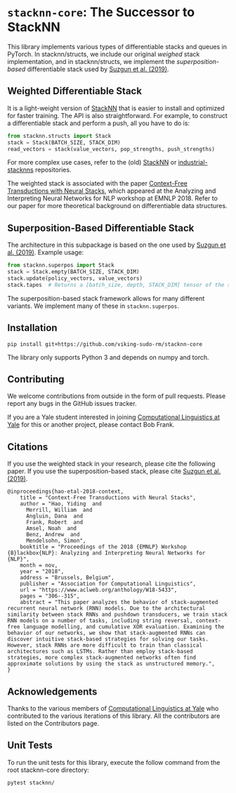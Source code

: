 # `stacknn-core`: The Successor to StackNN
This library implements various types of differentiable stacks and queues in PyTorch. In stacknn/structs, we include our original *weighed* stack implementation, and in stacknn/structs, we implement the *superposition-based* differentiable stack used by [Suzgun et al. (2019)](https://arxiv.org/abs/1911.03329v1).

## Weighted Differentiable Stack

It is a light-weight version of [StackNN](https://github.com/viking-sudo-rm/StackNN) that is easier to install and optimized for faster training. The API is also straightforward. For example, to construct a differentiable stack and perform a push, all you have to do is:

```python
from stacknn.structs import Stack
stack = Stack(BATCH_SIZE, STACK_DIM)
read_vectors = stack(value_vectors, pop_strengths, push_strengths)
```

For more complex use cases, refer to the (old) [StackNN](https://github.com/viking-sudo-rm/StackNN) or [industrial-stacknns](https://github.com/viking-sudo-rm/industrial-stacknns) repositories.

The weighted stack is associated with the paper [Context-Free Transductions with Neural Stacks](https://arxiv.org/abs/1809.02836), which appeared at the Analyzing and Interpreting Neural Networks for NLP workshop at EMNLP 2018. Refer to our paper for more theoretical background on differentiable data structures.

## Superposition-Based Differentiable Stack

The architecture in this subpackage is based on the one used by [Suzgun et al. (2019)](https://arxiv.org/abs/1911.03329v1). Example usage:

```python
from stacknn.superpos import Stack
stack = Stack.empty(BATCH_SIZE, STACK_DIM)
stack.update(policy_vectors, value_vectors)
stack.tapes  # Returns a [batch_size, depth, STACK_DIM] tensor of the stack contents.
```

The superposition-based stack framework allows for many different variants. We implement many of these in `stacknn.superpos`.

## Installation

```shell
pip install git+https://github.com/viking-sudo-rm/stacknn-core
```

The library only supports Python 3 and depends on numpy and torch.

## Contributing

We welcome contributions from outside in the form of pull requests. Please report any bugs in the GitHub issues tracker.

If you are a Yale student interested in joining [Computational Linguistics at Yale](http://clay.yale.edu/) for this or another project, please contact Bob Frank.

## Citations

If you use the weighted stack in your research, please cite the following paper. If you use the superposition-based stack, please cite [Suzgun et al. (2019)](https://arxiv.org/abs/1911.03329v1).

```
@inproceedings{hao-etal-2018-context,
    title = "Context-Free Transductions with Neural Stacks",
    author = "Hao, Yiding  and
      Merrill, William  and
      Angluin, Dana  and
      Frank, Robert  and
      Amsel, Noah  and
      Benz, Andrew  and
      Mendelsohn, Simon",
    booktitle = "Proceedings of the 2018 {EMNLP} Workshop {B}lackbox{NLP}: Analyzing and Interpreting Neural Networks for {NLP}",
    month = nov,
    year = "2018",
    address = "Brussels, Belgium",
    publisher = "Association for Computational Linguistics",
    url = "https://www.aclweb.org/anthology/W18-5433",
    pages = "306--315",
    abstract = "This paper analyzes the behavior of stack-augmented recurrent neural network (RNN) models. Due to the architectural similarity between stack RNNs and pushdown transducers, we train stack RNN models on a number of tasks, including string reversal, context-free language modelling, and cumulative XOR evaluation. Examining the behavior of our networks, we show that stack-augmented RNNs can discover intuitive stack-based strategies for solving our tasks. However, stack RNNs are more difficult to train than classical architectures such as LSTMs. Rather than employ stack-based strategies, more complex stack-augmented networks often find approximate solutions by using the stack as unstructured memory.",
}
```

## Acknowledgements

Thanks to the various members of [Computational Linguistics at Yale](http://clay.yale.edu/) who contributed to the various iterations of this library. All the contributors are listed on the Contributors page.

## Unit Tests

To run the unit tests for this library, execute the follow command from the root stacknn-core directory:
```shell
pytest stacknn/
```
